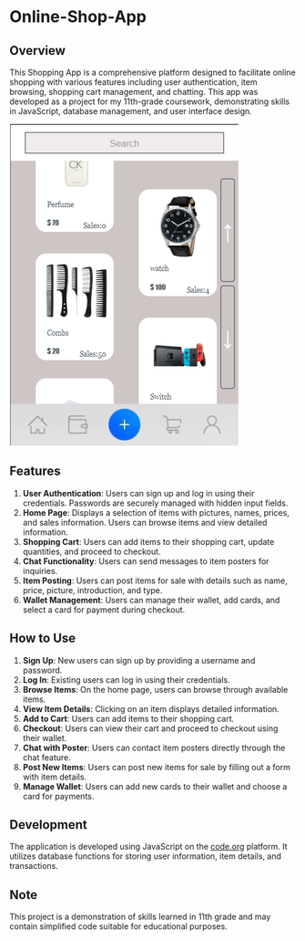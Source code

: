 # Online-Shop-App

## Overview

This Shopping App is a comprehensive platform designed to facilitate online shopping with various features including user authentication, item browsing, shopping cart management, and chatting. This app was developed as a project for my 11th-grade coursework, demonstrating skills in JavaScript, database management, and user interface design.

![Main Page](MainPage.png)

## Features

1. **User Authentication**: Users can sign up and log in using their credentials. Passwords are securely managed with hidden input fields.
2. **Home Page**: Displays a selection of items with pictures, names, prices, and sales information. Users can browse items and view detailed information.
3. **Shopping Cart**: Users can add items to their shopping cart, update quantities, and proceed to checkout.
4. **Chat Functionality**: Users can send messages to item posters for inquiries.
5. **Item Posting**: Users can post items for sale with details such as name, price, picture, introduction, and type.
6. **Wallet Management**: Users can manage their wallet, add cards, and select a card for payment during checkout.

## How to Use

1. **Sign Up**: New users can sign up by providing a username and password.
2. **Log In**: Existing users can log in using their credentials.
3. **Browse Items**: On the home page, users can browse through available items.
4. **View Item Details**: Clicking on an item displays detailed information.
5. **Add to Cart**: Users can add items to their shopping cart.
6. **Checkout**: Users can view their cart and proceed to checkout using their wallet.
7. **Chat with Poster**: Users can contact item posters directly through the chat feature.
8. **Post New Items**: Users can post new items for sale by filling out a form with item details.
9. **Manage Wallet**: Users can add new cards to their wallet and choose a card for payments.

## Development

The application is developed using JavaScript on the [code.org](https://studio.code.org/projects/applab/5NZcBIgXKhO9SX4pax3w7Mobuc3tm2PEB2vW4N85vzY) platform. It utilizes database functions for storing user information, item details, and transactions.

## Note

This project is a demonstration of skills learned in 11th grade and may contain simplified code suitable for educational purposes.
